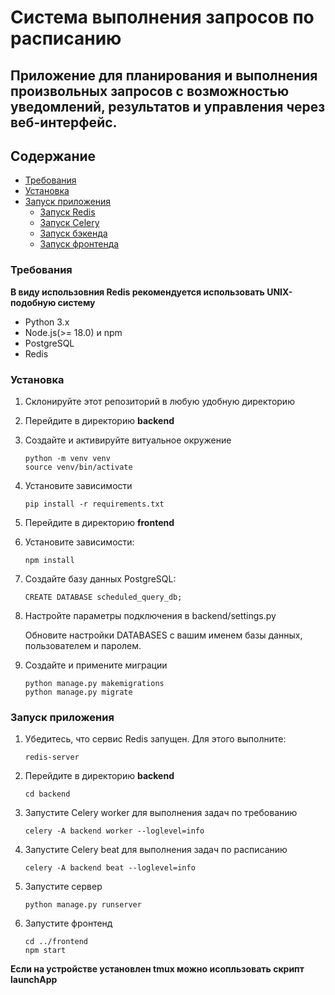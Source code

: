 # Система выполнения запросов по расписанию

## Приложение для планирования и выполнения произвольных запросов с возможностью уведомлений, результатов и управления через веб-интерфейс.

## Содержание
- [Требования](#Требования)
- [Установка](#установка)
- [Запуск приложения](#запуск-приложения)
  - [Запуск Redis](#запуск-redis)
  - [Запуск Celery](#запуск-celery)
  - [Запуск бэкенда](#запуск-бэкенда)
  - [Запуск фронтенда](#запуск-фронтенда)


### Требования
**В виду использовния Redis рекомендуется использовать UNIX-подобную систему**

- Python 3.x
- Node.js(>= 18.0) и npm 
- PostgreSQL
- Redis


### Установка
1. Склонируйте этот репозиторий в любую удобную директорию
1. Перейдите в директорию **backend**
1. Создайте и активируйте витуальное окружение
    ```
    python -m venv venv
    source venv/bin/activate
    ```
1. Установите зависимости
    ```
    pip install -r requirements.txt
    ```

1. Перейдите в директорию **frontend**
1. Установите зависимости:
    ```
    npm install
    ```
1. Создайте базу данных PostgreSQL:
    ```
    CREATE DATABASE scheduled_query_db;
    ```
1. Настройте параметры подключения в backend/settings.py

    Обновите настройки DATABASES с вашим именем базы данных, пользователем и паролем.
1. Создайте и примените миграции
    ```
    python manage.py makemigrations
    python manage.py migrate
    ```

### Запуск приложения
1. Убедитесь, что сервис Redis запущен. Для этого выполните:
    ```
    redis-server
    ```
1. Перейдите в директорию **backend**
    ```
    cd backend
    ```
1. Запустите Celery worker для выполнения задач по требованию
    ```
    celery -A backend worker --loglevel=info
    ```
1. Запустите Celery beat для выполнения задач по расписанию
    ```
    celery -A backend beat --loglevel=info
    ```
1. Запустите сервер
    ```
    python manage.py runserver
    ```
1. Запустите фронтенд
    ```
    cd ../frontend
    npm start
    ```

**Если на устройстве установлен tmux можно исопльзовать скрипт launchApp**